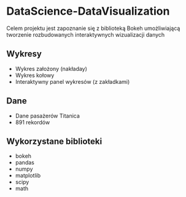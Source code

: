 # DataScience-DataVisualization

Celem projektu jest zapoznanie się z biblioteką Bokeh umożliwiającą tworzenie rozbudowanych interaktywnych wizualizacji danych

## Wykresy
- Wykres założony (nakładay)
- Wykres kołowy
- Interaktywny panel wykresów (z zakładkami)

## Dane
- Dane pasażerów Titanica
- 891 rekordów

## Wykorzystane biblioteki
- bokeh
- pandas
- numpy
- matplotlib
- scipy
- math
